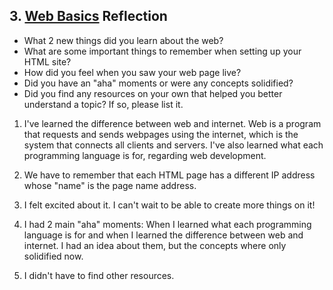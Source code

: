 ## 3. [Web Basics](3_web_basics/readme.md) Reflection

* What 2 new things did you learn about the web?
* What are some important things to remember when setting up your HTML site?
* How did you feel when you saw your web page live?
* Did you have an "aha" moments or were any concepts solidified?
* Did you find any resources on your own that helped you better understand a topic? If so, please list it.

<!-- Add your reflection here. Remove the comment markers -->

1) I've learned the difference between web and internet. Web is a program that requests and sends webpages using the internet, which is the system that connects all clients and servers. I've also learned what each programming language is for, regarding web development.

2) We have to remember that each HTML page has a different IP address whose "name" is the page name address.

3) I felt excited about it. I can't wait to be able to create more things on it!

4) I had 2 main "aha" moments: When I learned what each programming language is for and when I learned the difference between web and internet. I had an idea about them, but the concepts where only solidified now.

5) I didn't have to find other resources.
